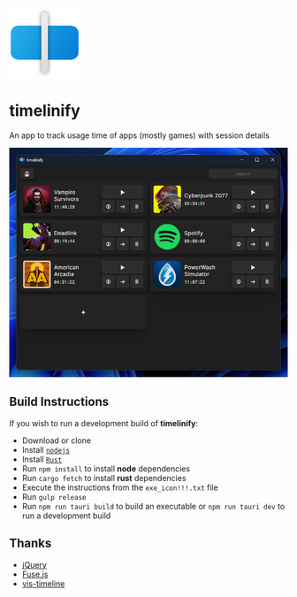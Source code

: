<img src="https://github.com/graffitt/timelinify/blob/main/assets/icon.png" width="128px" height="128px" alt="timelinify logo">

# timelinify

An app to track usage time of apps (mostly games) with session details

<img src="https://github.com/graffitt/timelinify/blob/main/assets/preview.jpg" alt="app preview">

## Build Instructions
If you wish to run a development build of **timelinify**:

- Download or clone
- Install [`nodejs`](https://nodejs.org/en/download)
- Install [`Rust`](https://www.rust-lang.org/tools/install)
- Run `npm install` to install **node** dependencies
- Run `cargo fetch` to install **rust** dependencies
- Execute the instructions from the `exe_icon!!!.txt` file
- Run `gulp release`
- Run `npm run tauri build` to build an executable or `npm run tauri dev` to run a development build

## Thanks
- [jQuery](https://github.com/jquery/jquery)
- [Fuse.js](https://github.com/krisk/fuse)
- [vis-timeline](https://github.com/visjs/vis-timeline)
